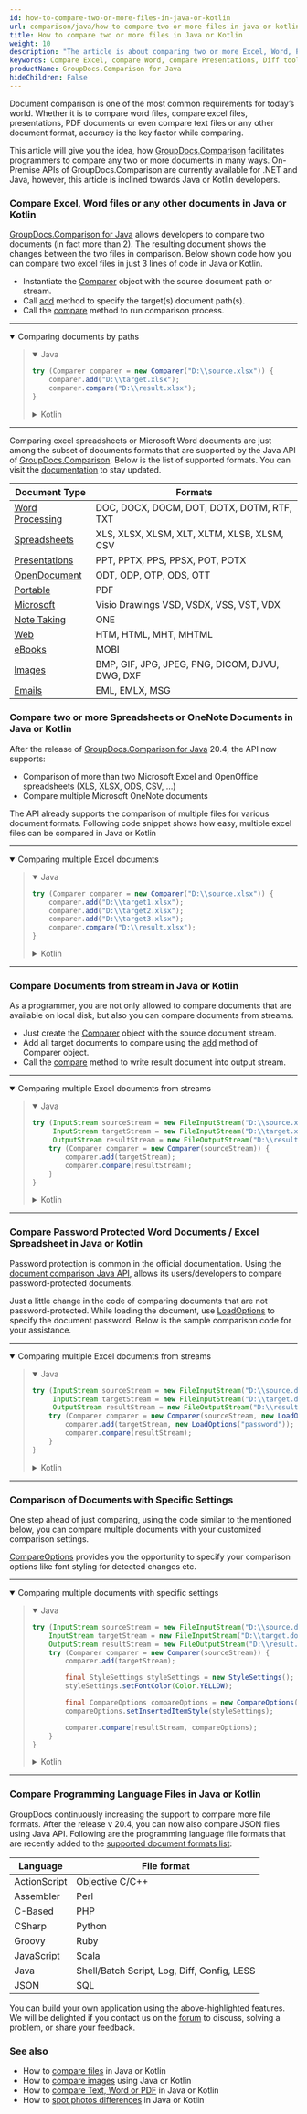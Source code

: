 ```yaml
---
id: how-to-compare-two-or-more-files-in-java-or-kotlin
url: comparison/java/how-to-compare-two-or-more-files-in-java-or-kotlin
title: How to compare two or more files in Java or Kotlin
weight: 10
description: "The article is about comparing two or more Excel, Word, Presentation or other files and documents"
keywords: Compare Excel, compare Word, compare Presentations, Diff tool for Java, Kotlin
productName: GroupDocs.Comparison for Java
hideChildren: False
---
```


Document comparison is one of the most common requirements for today’s world. Whether it is to compare word files, compare excel files, presentations, PDF documents or even compare text files or any other document format, accuracy is the key factor while comparing.

This article will give you the idea, how [GroupDocs.Comparison](https://products.groupdocs.com/comparison) facilitates programmers to compare any two or more documents in many ways. On-Premise APIs of GroupDocs.Comparison are currently available for .NET and Java, however, this article is inclined towards Java or Kotlin developers.

### Compare Excel, Word files or any other documents in Java or Kotlin

[GroupDocs.Comparison for Java](https://products.groupdocs.com/comparison/java) allows developers to compare two documents (in fact more than 2). The resulting document shows the changes between the two files in comparison. Below shown code how you can compare two excel files in just 3 lines of code in Java or Kotlin.


* Instantiate the [Comparer](https://apireference.groupdocs.com/comparison/java/com.groupdocs.comparison/Comparer) object with the source document path or stream.
* Call [add](https://apireference.groupdocs.com/comparison/java/com.groupdocs.comparison/Comparer#add(java.io.InputStream...)) method to specify the target(s) document path(s).
* Call the [compare](https://apireference.groupdocs.com/comparison/java/com.groupdocs.comparison/Comparer#compare(java.io.OutputStream)) method to run comparison process.

---

<details open><summary>Comparing documents by paths</summary><blockquote>
<details open><summary>Java</summary>

```java
try (Comparer comparer = new Comparer("D:\\source.xlsx")) {
    comparer.add("D:\\target.xlsx");
    comparer.compare("D:\\result.xlsx");
}
```

</details>

<details><summary>Kotlin</summary>

```kotlin
Comparer("D:\\source.xlsx").use { comparer ->
    comparer.add("D:\\target.xlsx")
    comparer.compare("D:\\result.xlsx")
}
```

</details>
</blockquote></details>

---

Comparing excel spreadsheets or Microsoft Word documents are just among the subset of documents formats that are supported by the Java API of [GroupDocs.Comparison](https://products.groupdocs.com/comparison). Below is the list of supported formats. You can visit the [documentation](/comparison/java/supported-document-formats/) to stay updated.

| Document Type                                                   | Formats                                          |
|-----------------------------------------------------------------|--------------------------------------------------|
| [Word Processing](https://wiki.fileformat.com/word-processing/) | 	DOC, DOCX, DOCM, DOT, DOTX, DOTM, RTF, TXT      |
| [Spreadsheets](https://wiki.fileformat.com/spreadsheet/)        | 	XLS, XLSX, XLSM, XLT, XLTM, XLSB, XLSM, CSV     |
| [Presentations](https://wiki.fileformat.com/presentation/)      | 	PPT, PPTX, PPS, PPSX, POT, POTX                 |
| [OpenDocument](https://wiki.fileformat.com/word-processing/)    | 	ODT, ODP, OTP, ODS, OTT                         |
| [Portable](https://wiki.fileformat.com/view/pdf/)               | 	PDF                                             |
| [Microsoft](https://docs.fileformat.com/visio/)                 | Visio Drawings	VSD, VSDX, VSS, VST, VDX          |
| [Note  Taking](https://wiki.fileformat.com/note-taking/)        | 	ONE                                             |
| [Web](https://wiki.fileformat.com/web/)                         | 	HTM, HTML, MHT, MHTML                           |
| [eBooks](https://wiki.fileformat.com/ebook/)                    | 	MOBI                                            |
| [Images](https://wiki.fileformat.com/image/)                    | 	BMP, GIF, JPG, JPEG, PNG, DICOM, DJVU, DWG, DXF |
| [Emails](https://wiki.fileformat.com/email/)                    | 	EML, EMLX, MSG                                  |

### Compare two or more Spreadsheets or OneNote Documents in Java or Kotlin

After the release of [GroupDocs.Comparison for Java](https://products.groupdocs.com/comparison/java) 20.4, the API now supports:

* Comparison of more than two Microsoft Excel and OpenOffice spreadsheets (XLS, XLSX, ODS, CSV, …)
* Compare multiple Microsoft OneNote documents

The API already supports the comparison of multiple files for various document formats. Following code snippet shows how easy, multiple excel files can be compared in Java or Kotlin

---

<details open><summary>Comparing multiple Excel documents</summary><blockquote>
<details open><summary>Java</summary>

```java
try (Comparer comparer = new Comparer("D:\\source.xlsx")) {
    comparer.add("D:\\target1.xlsx");
    comparer.add("D:\\target2.xlsx");
    comparer.add("D:\\target3.xlsx");
    comparer.compare("D:\\result.xlsx");
}
```

</details>

<details><summary>Kotlin</summary>

```kotlin
Comparer("D:\\source.xlsx").use { comparer ->
    comparer.add("D:\\target1.xlsx")
    comparer.add("D:\\target2.xlsx")
    comparer.add("D:\\target3.xlsx")
    comparer.compare("D:\\result.xlsx")
}
```

</details>
</blockquote></details>

---

### Compare Documents from stream in Java or Kotlin

As a programmer, you are not only allowed to compare documents that are available on local disk, but also you can compare documents from streams.


* Just create the [Comparer](https://apireference.groupdocs.com/comparison/java/com.groupdocs.comparison/Comparer) object with the source document stream.
* Add all target documents to compare using the [add](https://apireference.groupdocs.com/comparison/java/com.groupdocs.comparison/Comparer#add(java.io.InputStream...)) method of Comparer object.
* Call the [compare](https://apireference.groupdocs.com/comparison/java/com.groupdocs.comparison/Comparer#compare(java.io.OutputStream)) method to write result document into output stream.

---

<details open><summary>Comparing multiple Excel documents from streams</summary><blockquote>
<details open><summary>Java</summary>

```java
try (InputStream sourceStream = new FileInputStream("D:\\source.xlsx");
     InputStream targetStream = new FileInputStream("D:\\target.xlsx");
     OutputStream resultStream = new FileOutputStream("D:\\result.xlsx")) {
    try (Comparer comparer = new Comparer(sourceStream)) {
        comparer.add(targetStream);
        comparer.compare(resultStream);
    }
}
```

</details>

<details><summary>Kotlin</summary>

```kotlin
FileInputStream("D:\\source.xlsx").use { sourceStream ->
    FileInputStream("D:\\target.xlsx").use { targetStream ->
        FileOutputStream("D:\\result.xlsx").use { resultStream ->
            Comparer(sourceStream).use { comparer ->
                comparer.add(targetStream)
                comparer.compare(resultStream)
            }
        }
    }
}
```

</details>
</blockquote></details>

---

### Compare Password Protected Word Documents / Excel Spreadsheet in Java or Kotlin

Password protection is common in the official documentation. Using the [document comparison Java API](https://products.groupdocs.com/comparison), allows its users/developers to compare password-protected documents.

Just a little change in the code of comparing documents that are not password-protected. While loading the document, use [LoadOptions](https://apireference.groupdocs.com/comparison/java/com.groupdocs.comparison.options.load/LoadOptions) to specify the document password. Below is the sample comparison code for your assistance.

---

<details open><summary>Comparing multiple Excel documents from streams</summary><blockquote>
<details open><summary>Java</summary>

```java
try (InputStream sourceStream = new FileInputStream("D:\\source.docx");
     InputStream targetStream = new FileInputStream("D:\\target.docx");
     OutputStream resultStream = new FileOutputStream("D:\\result.docx")) {
    try (Comparer comparer = new Comparer(sourceStream, new LoadOptions("password"))) {
        comparer.add(targetStream, new LoadOptions("password"));
        comparer.compare(resultStream);
    }
}
```

</details>

<details><summary>Kotlin</summary>

```kotlin
FileInputStream("D:\\source.docx").use { sourceStream ->
    FileInputStream("D:\\target.docx").use { targetStream ->
        FileOutputStream("D:\\result.docx").use { resultStream ->
            Comparer(sourceStream, LoadOptions("password")).use { comparer ->
                comparer.add(targetStream, LoadOptions("password"))
                comparer.compare(resultStream)
            }
        }
    }
}
```

</details>
</blockquote></details>

---

### Comparison of Documents with Specific Settings

One step ahead of just comparing, using the code similar to the mentioned below, you can compare multiple documents with your customized comparison settings.

[CompareOptions](https://apireference.groupdocs.com/comparison/java/com.groupdocs.comparison.options/CompareOptions) provides you the opportunity to specify your comparison options like font styling for detected changes etc.

---

<details open><summary>Comparing multiple documents with specific settings</summary><blockquote>
<details open><summary>Java</summary>

```java
try (InputStream sourceStream = new FileInputStream("D:\\source.docx");
    InputStream targetStream = new FileInputStream("D:\\target.docx");
    OutputStream resultStream = new FileOutputStream("D:\\result.docx")) {
    try (Comparer comparer = new Comparer(sourceStream)) {
        comparer.add(targetStream);

        final StyleSettings styleSettings = new StyleSettings();
        styleSettings.setFontColor(Color.YELLOW);

        final CompareOptions compareOptions = new CompareOptions();
        compareOptions.setInsertedItemStyle(styleSettings);

        comparer.compare(resultStream, compareOptions);
    }
}
```

</details>

<details><summary>Kotlin</summary>

```kotlin
FileInputStream("D:\\source.docx").use { sourceStream ->
    FileInputStream("D:\\target.docx").use { targetStream ->
        FileOutputStream("D:\\result.docx").use { resultStream ->
            Comparer(sourceStream, LoadOptions("password")).use { comparer ->
                comparer.add(targetStream, LoadOptions("password"))

                val styleSettings = StyleSettings()
                styleSettings.fontColor = Color.YELLOW

                val compareOptions = CompareOptions()
                compareOptions.insertedItemStyle = styleSettings

                comparer.compare(resultStream, compareOptions)
            }
        }
    }
}
```

</details>
</blockquote></details>

---

### Compare Programming Language Files in Java or Kotlin

GroupDocs continuously increasing the support to compare more file formats. After the release v 20.4, you can now also compare JSON files using Java API. Following are the programming language file formats that are recently added to the [supported document formats list](/comparison/java/supported-document-formats/):

| Language     | File format                                   |
|--------------|-----------------------------------------------|
| ActionScript | Objective C/C++                               |
| Assembler    | Perl                                          |
| C-Based      | PHP                                           |
| CSharp       | Python                                        |
| Groovy       | Ruby                                          |
| JavaScript   | Scala                                         |
| Java         | Shell/Batch Script, Log, Diff, Config, LESS   |
| JSON         | SQL                                           |

You can build your own application using the above-highlighted features. We will be delighted if you contact us on the [forum](https://forum.groupdocs.com/c/comparison) to discuss, solving a problem, or share your feedback.

### See also

* How to [compare files](/comparison/java/how-to-compare-files-in-java-or-kotlin) in Java or Kotlin
* How to [compare images](/comparison/java/how-to-compare-images-using-java-or-kotlin) using Java or Kotlin
* How to [compare Text, Word or PDF](/comparison/java/how-to-compare-text-word-pdf-in-java-or-kotlin) in Java or Kotlin
* How to [spot photos differences](/comparison/java/how-to-spot-photos-differences-in-java-or-kotlin) in Java or Kotlin